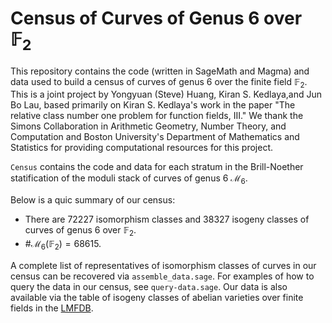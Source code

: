 # Census of Curves of Genus 6 over $\mathbb{F}_2$

This repository contains the code (written in SageMath and Magma) and data used to build a census of curves of genus 6 over the finite field $\mathbb{F}_2$. This is a joint project by Yongyuan (Steve) Huang, Kiran S. Kedlaya,and Jun Bo Lau, based primarily on Kiran S. Kedlaya's work in the paper "The relative class number one problem for function fields, III." We thank the Simons Collaboration in Arithmetic Geometry, Number Theory, and Computation and Boston University's Department of Mathematics and Statistics for providing computational resources for this project. 

```Census``` contains the code and data for each stratum in the Brill-Noether statification of the moduli stack of curves of genus 6 $\mathcal{M}_6$. 

Below is a quic summary of our census: 
- There are 72227 isomorphism classes and 38327 isogeny classes of curves of genus 6 over $\mathbb{F}_2$.
- $\#\mathcal{M}_6(\mathbb{F}_2)= 68615$. 

A complete list of representatives of isomorphism classes of curves in our census can be recovered via ```assemble_data.sage```. For examples of how to query the data in our census, see ```query-data.sage```. 
Our data is also available via the table of isogeny classes of abelian varieties over finite fields in the [LMFDB](https://www.lmfdb.org). 
